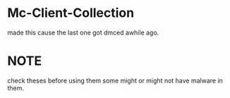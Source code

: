 # Mc-Client-Collection
made this cause the last one got dmced awhile ago.

# NOTE
check theses before using them some might or might not have malware in them.
